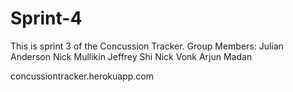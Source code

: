 # Sprint-4
This is sprint 3 of the Concussion Tracker.
Group Members:
Julian Anderson
Nick Mullikin
Jeffrey Shi
Nick Vonk
Arjun Madan


concussiontracker.herokuapp.com
